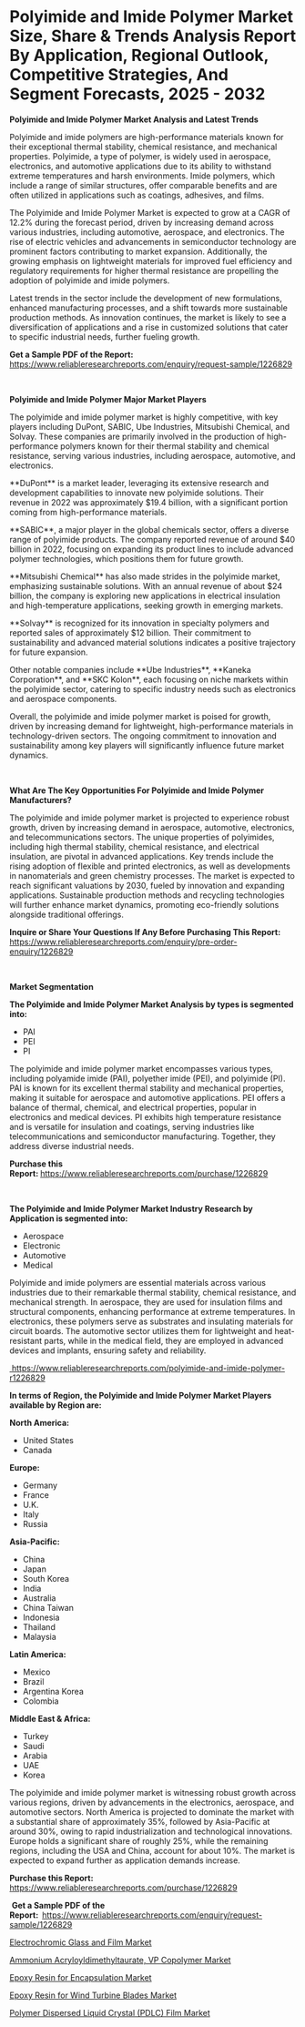 <p><h1>Polyimide and Imide Polymer Market Size, Share & Trends Analysis Report By Application, Regional Outlook, Competitive Strategies, And Segment Forecasts, 2025 - 2032</h1></p><p><strong>Polyimide and Imide Polymer Market Analysis and Latest Trends</strong></p>
<p><p>Polyimide and imide polymers are high-performance materials known for their exceptional thermal stability, chemical resistance, and mechanical properties. Polyimide, a type of polymer, is widely used in aerospace, electronics, and automotive applications due to its ability to withstand extreme temperatures and harsh environments. Imide polymers, which include a range of similar structures, offer comparable benefits and are often utilized in applications such as coatings, adhesives, and films.</p><p>The Polyimide and Imide Polymer Market is expected to grow at a CAGR of 12.2% during the forecast period, driven by increasing demand across various industries, including automotive, aerospace, and electronics. The rise of electric vehicles and advancements in semiconductor technology are prominent factors contributing to market expansion. Additionally, the growing emphasis on lightweight materials for improved fuel efficiency and regulatory requirements for higher thermal resistance are propelling the adoption of polyimide and imide polymers.</p><p>Latest trends in the sector include the development of new formulations, enhanced manufacturing processes, and a shift towards more sustainable production methods. As innovation continues, the market is likely to see a diversification of applications and a rise in customized solutions that cater to specific industrial needs, further fueling growth.</p></p>
<p><strong>Get a Sample PDF of the Report:&nbsp;</strong> <a href="https://www.reliableresearchreports.com/enquiry/request-sample/1226829?utm_campaign=83&utm_medium=2&utm_source=Github&utm_content=ia&utm_term=02022025&utm_id=polyimide-and-imide-polymer">https://www.reliableresearchreports.com/enquiry/request-sample/1226829</a></p>
<p>&nbsp;</p>
<p><strong>Polyimide and Imide Polymer Major Market Players</strong></p>
<p><p>The polyimide and imide polymer market is highly competitive, with key players including DuPont, SABIC, Ube Industries, Mitsubishi Chemical, and Solvay. These companies are primarily involved in the production of high-performance polymers known for their thermal stability and chemical resistance, serving various industries, including aerospace, automotive, and electronics.</p><p>**DuPont** is a market leader, leveraging its extensive research and development capabilities to innovate new polyimide solutions. Their revenue in 2022 was approximately $19.4 billion, with a significant portion coming from high-performance materials.</p><p>**SABIC**, a major player in the global chemicals sector, offers a diverse range of polyimide products. The company reported revenue of around $40 billion in 2022, focusing on expanding its product lines to include advanced polymer technologies, which positions them for future growth.</p><p>**Mitsubishi Chemical** has also made strides in the polyimide market, emphasizing sustainable solutions. With an annual revenue of about $24 billion, the company is exploring new applications in electrical insulation and high-temperature applications, seeking growth in emerging markets.</p><p>**Solvay** is recognized for its innovation in specialty polymers and reported sales of approximately $12 billion. Their commitment to sustainability and advanced material solutions indicates a positive trajectory for future expansion.</p><p>Other notable companies include **Ube Industries**, **Kaneka Corporation**, and **SKC Kolon**, each focusing on niche markets within the polyimide sector, catering to specific industry needs such as electronics and aerospace components.</p><p>Overall, the polyimide and imide polymer market is poised for growth, driven by increasing demand for lightweight, high-performance materials in technology-driven sectors. The ongoing commitment to innovation and sustainability among key players will significantly influence future market dynamics.</p></p>
<p>&nbsp;</p>
<p><strong>What Are The Key Opportunities For Polyimide and Imide Polymer Manufacturers?</strong></p>
<p><p>The polyimide and imide polymer market is projected to experience robust growth, driven by increasing demand in aerospace, automotive, electronics, and telecommunications sectors. The unique properties of polyimides, including high thermal stability, chemical resistance, and electrical insulation, are pivotal in advanced applications. Key trends include the rising adoption of flexible and printed electronics, as well as developments in nanomaterials and green chemistry processes. The market is expected to reach significant valuations by 2030, fueled by innovation and expanding applications. Sustainable production methods and recycling technologies will further enhance market dynamics, promoting eco-friendly solutions alongside traditional offerings.</p></p>
<p><strong>Inquire or Share Your Questions If Any Before Purchasing This Report:</strong> <a href="https://www.reliableresearchreports.com/enquiry/pre-order-enquiry/1226829?utm_campaign=83&utm_medium=2&utm_source=Github&utm_content=ia&utm_term=02022025&utm_id=polyimide-and-imide-polymer">https://www.reliableresearchreports.com/enquiry/pre-order-enquiry/1226829</a></p>
<p>&nbsp;</p>
<p><strong>Market Segmentation</strong></p>
<p><strong>The Polyimide and Imide Polymer Market Analysis by types is segmented into:</strong></p>
<p><ul><li>PAI</li><li>PEI</li><li>PI</li></ul></p>
<p><p>The polyimide and imide polymer market encompasses various types, including polyamide imide (PAI), polyether imide (PEI), and polyimide (PI). PAI is known for its excellent thermal stability and mechanical properties, making it suitable for aerospace and automotive applications. PEI offers a balance of thermal, chemical, and electrical properties, popular in electronics and medical devices. PI exhibits high temperature resistance and is versatile for insulation and coatings, serving industries like telecommunications and semiconductor manufacturing. Together, they address diverse industrial needs.</p></p>
<p><strong>Purchase this Report:&nbsp;</strong><a href="https://www.reliableresearchreports.com/purchase/1226829?utm_campaign=83&utm_medium=2&utm_source=Github&utm_content=ia&utm_term=02022025&utm_id=polyimide-and-imide-polymer">https://www.reliableresearchreports.com/purchase/1226829</a></p>
<p>&nbsp;</p>
<p><strong>The Polyimide and Imide Polymer Market Industry Research by Application is segmented into:</strong></p>
<p><ul><li>Aerospace</li><li>Electronic</li><li>Automotive</li><li>Medical</li></ul></p>
<p><p>Polyimide and imide polymers are essential materials across various industries due to their remarkable thermal stability, chemical resistance, and mechanical strength. In aerospace, they are used for insulation films and structural components, enhancing performance at extreme temperatures. In electronics, these polymers serve as substrates and insulating materials for circuit boards. The automotive sector utilizes them for lightweight and heat-resistant parts, while in the medical field, they are employed in advanced devices and implants, ensuring safety and reliability.</p></p>
<p><a href="https://www.reliableresearchreports.com/polyimide-and-imide-polymer-r1226829?utm_campaign=83&utm_medium=2&utm_source=Github&utm_content=ia&utm_term=02022025&utm_id=polyimide-and-imide-polymer">&nbsp;https://www.reliableresearchreports.com/polyimide-and-imide-polymer-r1226829</a></p>
<p><strong>In terms of Region, the Polyimide and Imide Polymer Market Players available by Region are:</strong></p>
<p>
    <p> <strong> North America: </strong>
        <ul>
            <li>United States</li>
            <li>Canada</li>
        </ul>
        </p> 
    <p> <strong> Europe: </strong>
        <ul>
            <li>Germany</li>
            <li>France</li>
            <li>U.K.</li>
            <li>Italy</li>
            <li>Russia</li>
        </ul>
        </p> 
    <p> <strong> Asia-Pacific: </strong>
        <ul>
            <li>China</li>
            <li>Japan</li>
            <li>South Korea</li>
            <li>India</li>
            <li>Australia</li>
            <li>China Taiwan</li>
            <li>Indonesia</li>
            <li>Thailand</li>
            <li>Malaysia</li>
        </ul>
        </p> 
    <p> <strong> Latin America: </strong>
        <ul>
            <li>Mexico</li>
            <li>Brazil</li>
            <li>Argentina Korea</li>
            <li>Colombia</li>
        </ul>
        </p> 
    <p> <strong> Middle East & Africa: </strong>
        <ul>
            <li>Turkey</li>
            <li>Saudi</li>
            <li>Arabia</li>
            <li>UAE</li>
            <li>Korea</li>
        </ul>
    </p>
    </p>
<p><p>The polyimide and imide polymer market is witnessing robust growth across various regions, driven by advancements in the electronics, aerospace, and automotive sectors. North America is projected to dominate the market with a substantial share of approximately 35%, followed by Asia-Pacific at around 30%, owing to rapid industrialization and technological innovations. Europe holds a significant share of roughly 25%, while the remaining regions, including the USA and China, account for about 10%. The market is expected to expand further as application demands increase.</p></p>
<p><strong>Purchase this Report: </strong><a href="https://www.reliableresearchreports.com/purchase/1226829?utm_campaign=83&utm_medium=2&utm_source=Github&utm_content=ia&utm_term=02022025&utm_id=polyimide-and-imide-polymer">https://www.reliableresearchreports.com/purchase/1226829</a></p>
<p>&nbsp;<strong>Get a Sample PDF of the Report:&nbsp;&nbsp;</strong><a href="https://www.reliableresearchreports.com/enquiry/request-sample/1226829?utm_campaign=83&utm_medium=2&utm_source=Github&utm_content=ia&utm_term=02022025&utm_id=polyimide-and-imide-polymer">https://www.reliableresearchreports.com/enquiry/request-sample/1226829</a></p>
<p><strong></strong></p>
<p><p><a href="https://github.com/oslieselotte2192/Market-Research-Report-List-1/blob/main/electrochromic-glass-and-film-market.md?utm_campaign=83&utm_medium=2&utm_source=Github&utm_content=ia&utm_term=02022025&utm_id=polyimide-and-imide-polymer">Electrochromic Glass and Film Market</a></p><p><a href="https://github.com/phephezxnf/Market-Research-Report-List-1/blob/main/ammonium-acryloyldimethyltaurate-vp-copolymer-market.md?utm_campaign=83&utm_medium=2&utm_source=Github&utm_content=ia&utm_term=02022025&utm_id=polyimide-and-imide-polymer">Ammonium Acryloyldimethyltaurate, VP Copolymer Market</a></p><p><a href="https://github.com/watzondechao/Market-Research-Report-List-1/blob/main/epoxy-resin-for-encapsulation-market.md?utm_campaign=83&utm_medium=2&utm_source=Github&utm_content=ia&utm_term=02022025&utm_id=polyimide-and-imide-polymer">Epoxy Resin for Encapsulation Market</a></p><p><a href="https://github.com/iroldilom/Market-Research-Report-List-1/blob/main/epoxy-resin-for-wind-turbine-blades-market.md?utm_campaign=83&utm_medium=2&utm_source=Github&utm_content=ia&utm_term=02022025&utm_id=polyimide-and-imide-polymer">Epoxy Resin for Wind Turbine Blades Market</a></p><p><a href="https://github.com/lizamflotow/Market-Research-Report-List-1/blob/main/polymer-dispersed-liquid-crystal-pdlc-film-market.md?utm_campaign=83&utm_medium=2&utm_source=Github&utm_content=ia&utm_term=02022025&utm_id=polyimide-and-imide-polymer">Polymer Dispersed Liquid Crystal (PDLC) Film Market</a></p></p>